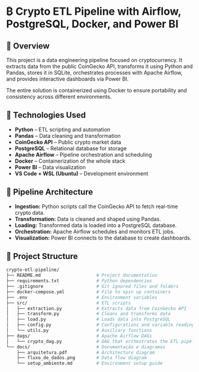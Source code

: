 # ₿  Crypto ETL Pipeline with Airflow, PostgreSQL, Docker, and Power BI


## 📌 Overview

This project is a data engineering pipeline focused on cryptocurrency. It extracts data from the public CoinGecko API, transforms it using Python and Pandas, stores it in SQLite, orchestrates processes with Apache Airflow, and provides interactive dashboards via Power BI.

The entire solution is containerized using Docker to ensure portability and consistency across different environments.

## 🔧 Technologies Used

- **Python** – ETL scripting and automation
- **Pandas** – Data cleaning and transformation
- **CoinGecko API** – Public crypto market data
- **PostgreSQL** – Relational database for storage
- **Apache Airflow** – Pipeline orchestration and scheduling
- **Docker** – Containerization of the whole stack
- **Power BI** – Data visualization
- **VS Code + WSL (Ubuntu)** – Development environment

## 🔁 Pipeline Architecture

- **Ingestion:** Python scripts call the CoinGecko API to fetch real-time crypto data.
- **Transformation:** Data is cleaned and shaped using Pandas.
- **Loading:** Transformed data is loaded into a PostgreSQL database.
- **Orchestration:** Apache Airflow schedules and monitors ETL jobs.
- **Visualization:** Power BI connects to the database to create dashboards.

## 📂 Project Structure

```bash
crypto-etl-pipeline/
├── README.md                     # Project documentation
├── requirements.txt              # Python dependencies
├── .gitignore                    # Git ignored files and folders
├── docker-compose.yml            # File to spin up containers
├── .env                          # Environment variables 
├── src/                          # ETL scripts
│   ├── extraction.py             # Extracts data from CoinGecko API
│   ├── transform.py              # Cleans and transforms data
│   ├── load.py                   # Loads data into PostgreSQL
│   ├── config.py                 # Configurations and variable reading
│   └── utils.py                  # Auxiliary functions
├── dags/                         # Apache Airflow DAGs
│   └── crypto_dag.py             # DAG that orchestrates the ETL pipeline
└── docs/                         # Documentação e diagramas
    ├── arquitetura.pdf           # Architecture diagram
    ├── fluxo_de_dados.png        # Data flow diagram
    └── setup_ambiente.md         # Environment setup guide

